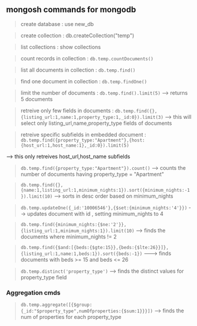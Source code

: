 ## mongosh commands for mongodb

> create database : use new_db

> create collection : db.createCollection("temp")

>list collections : show collections

> count records in collection : ```db.temp.countDocuments()```

> list all documents in collection : ```db.temp.find()```

> find one document in collection : ```db.temp.findOne()```

> limit the number of documents : ```db.temp.find().limit(5)``` --> returns 5 documents

> retreive only few fields in documents : ```db.temp.find({},{listing_url:1,name:1,property_type:1,_id:0}).limit(3)``` --> this will select only listing_url,name,property_type fields of documents

> retreive specific subfields in embedded document : ```db.temp.find({property_type:"Apartment"},{host:{host_url:1,host_name:1},_id:0}).limit(5)```

--> this only retreives host_url,host_name subfields 

> ```db.temp.find({property_type:"Apartment"}).count()``` --> counts the number of documents having property_type = "Apartment"

> ```db.temp.find({},{name:1,listing_url:1,minimum_nights:1}).sort({minimum_nights:-1}).limit(10)```  --> sorts in desc order based on minimum_nights

> ```db.temp.updateOne({_id:'10006546'},{$set:{minimum_nights:'4'}})``` --> updates document with id , setting minimum_nights to 4

> ```db.temp.find({minimum_nights:{$ne:'2'}},{listing_url:1,minimum_nights:1}).limit(10)``` --> finds the documents where minimum_nights != 2

> ```db.temp.find({$and:[{beds:{$gte:15}},{beds:{$lte:26}}]},{listing_url:1,name:1,beds:1}).sort({beds:-1})``` ---> finds documents with beds >= 15 and beds <= 26

> ```db.temp.distinct('property_type')``` --> finds the distinct values for property_type field

### Aggregation cmds

> ```db.temp.aggregate([{$group:{_id:"$property_type",numOfproperties:{$sum:1}}}])``` --> finds the num of properties for each property_type
